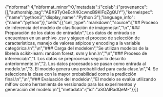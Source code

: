 {"nbformat":4,"nbformat_minor":0,"metadata":{"colab":{"provenance":[],"authorship_tag":"ABX9TyOeEcX4OcwnxB9KIFqZgQUY"},"kernelspec":{"name":"python3","display_name":"Python 3"},"language_info":{"name":"python"}},"cells":[{"cell_type":"markdown","source":["## Proceso de inferencia del modelo de clasificación de imágenes\n","\n","### Preparación de los datos de entrada\n","Los datos de entrada se encuentran en un archivo .csv y siguen el proceso de selección de características, manejo de valores atípicos y encoding a la variable categórica.\n","\n","### Carga del modelo\n","Se utilizan modelos de la libreria scikit-learn: random forest, svm y knn.\n","\n","### Proceso de inferencia\n","1. Los datos se preprocesan según lo descrito anteriormente.\n","2. Los datos procesados se pasan como entrada al modelo.\n","3. El modelo genera una probabilidad para cada clase.\n","4. Se selecciona la clase con la mayor probabilidad como la predicción final.\n","\n","### Evaluación del modelo\n","El modelo se evalúa utilizando mlflow como herramienta de versionado para los experimentos y generación del modelo.\n"],"metadata":{"id":"aSOAlRadQeM-"}}]}